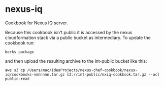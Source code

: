 # nexus-iq

Cookbook for Nexus IQ server.

Because this cookbook isn't public it is accessed by the nexus cloudformation stack via a public bucket as intermediary. To update the cookbook run:

`berks package`

and then upload the resulting archive to the int-public bucket like this:


`aws s3 cp /Users/mac/IdeaProjects/nexus-chef-cookbook/nexus-iq/cookbooks-nnnnnnn.tar.gz s3://int-public/nxiq-cookbook.tar.gz --acl public-read`
